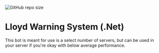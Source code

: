 ![GitHub repo size](https://img.shields.io/github/repo-size/Sombody101/LloydWarningSystem.Net)

# Lloyd Warning System (.Net)
This bot is meant for use is a select number of servers, but can be used in your server if you're okay with below average performance.
